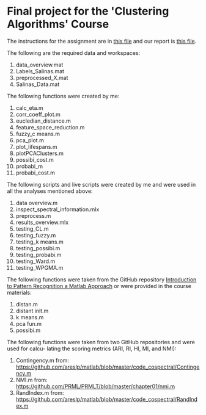 # Final project for the 'Clustering Algorithms' Course

The instructions for the assignment are in [this file](Project.pdf) and our report is [this file](report.pdf).

The following are the required data and workspaces:

1. data_overview.mat
2. Labels_Salinas.mat
3. preprocessed_X.mat
4. Salinas_Data.mat

The following functions were created by me:

1. calc_eta.m
2. corr_coeff_plot.m
3. eucledian_distance.m
4. feature_space_reduction.m
5. fuzzy_c means.m
6. pca_plot.m
7. plot_lifespans.m
8. plotPCAClusters.m
9. possibi_cost.m
10. probabi_m
11. probabi_cost.m

The following scripts and live scripts were created by me and were used in all the analyses
mentioned above:

1. data overview.m
2. inspect_spectral_information.mlx
3. preprocess.m
4. results_overview.mlx
5. testing_CL.m
6. testing_fuzzy.m
7. testing_k means.m
8. testing_possibi.m
9. testing_probabi.m
10. testing_Ward.m
11. testing_WPGMA.m

The following functions were taken from the GitHub repository [Introduction to Pattern
Recognition a Matlab Approach](https://github.com/pikrakis/Introduction-to-Pattern-Recognition-a-Matlab-Approach/tree/master) or were provided in the course materials:

1. distan.m
2. distant init.m
3. k means.m
4. pca fun.m
5. possibi.m

The following functions were taken from two GitHub repositories and were used for calcu-
lating the scoring metrics (ARI, RI, HI, MI, and NMI):

1. Contingency.m
   from:
   https://github.com/areslp/matlab/blob/master/code_cospectral/Contingency.m
2. NMI.m
   from:
   https://github.com/PRML/PRMLT/blob/master/chapter01/nmi.m
3. RandIndex.m
   from:
   https://github.com/areslp/matlab/blob/master/code_cospectral/RandIndex.m
